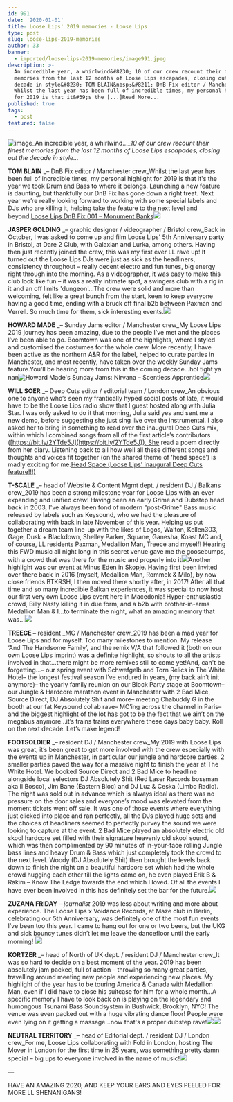 ```yaml
---
id: 991
date: '2020-01-01'
title: Loose Lips' 2019 memories - Loose Lips
type: post
slug: loose-lips-2019-memories
author: 33
banner:
  - imported/loose-lips-2019-memories/image991.jpeg
description: >-
  An incredible year, a whirlwind&#8230; 10 of our crew recount their finest
  memories from the last 12 months of Loose Lips escapades, closing out the
  decade in style&#8230; TOM BLAIN&nbsp;&#8211; DnB Fix editor / Manchester crew
  Whilst the last year has been full of incredible times, my personal highlight
  for 2019 is that it&#39;s the [...]Read More...
published: true
tags:
  - post
featured: false
---
```

![image](../imported/loose-lips-2019-memories/image991.jpeg)_An incredible year, a whirlwind…__10 of our crew recount their finest memories from the last 12 months of Loose Lips escapades, closing out the decade in style…_

**TOM BLAIN** _– DnB Fix editor / Manchester crew_Whilst the last year has been full of incredible times, my personal highlight for 2019 is that it's the year we took Drum and Bass to where it belongs. Launching a new feature is daunting, but thankfully our DnB Fix has gone down a right treat. Next year we’re really looking forward to working with some special labels and DJs who are killing it, helping take the feature to the next level and beyond.[Loose Lips DnB Fix 001 – Monument Banks](http://loose-lips.co.uk/blog/loose-lips-dnb-fix-001-monument-banks)![](/wp-content/uploads/live/img/wysiwyg/5e0f53176b5e8.jpg)

**JASPER GOLDING** _– graphic designer / videographer / Bristol crew_Back in October, I was asked to come up and film Loose Lips' 5th Anniversary party in Bristol, at Dare 2 Club, with Galaxian and Lurka, among others. Having then just recently joined the crew, this was my first ever LL rave up! It turned out the Loose Lips DJs were just as sick as the headliners, consistency throughout – really decent electro and fun tunes, big energy right through into the morning. As a videographer, it was easy to make this club look like fun – it was a really intimate spot, a swingers club with a rig in it and an off limits 'dungeon'…The crew were solid and more than welcoming, felt like a great bunch from the start, keen to keep everyone having a good time, ending with a bruck off final b2b between Paxman and Verrell. So much time for them, sick interesting events.![](/wp-content/uploads/live/img/wysiwyg/5e0f532dd807c.jpg)

**HOWARD MADE** _– Sunday Jams editor / Manchester crew_My Loose Lips 2019 journey has been amazing, due to the people I’ve met and the places I’ve been able to go. Boomtown was one of the highlights, where I styled and customised the costumes for the whole crew. More recently, I have been active as the northern A&R for the label, helped to curate parties in Manchester, and most recently, have taken over the weekly Sunday Jams feature.You'll be hearing more from this in the coming decade…hol tight ya nan![Howard Made's Sunday Jams: Nirvana – Scentless Apprentice](http://loose-lips.co.uk/blog/howard-mades-sunday-jams-nirvana-scentless-apprentice)![](/wp-content/uploads/live/img/wysiwyg/5e0f5440e959a.jpg)

**WILL SOER** _– Deep Cuts editor / editorial team / London crew_An obvious one to anyone who’s seen my frantically hyped social posts of late, it would have to be the Loose Lips radio show that I guest hosted along with Julia Star. I was only asked to do it that morning, Julia said yes and sent me a new demo, before suggesting she just sing live over the instrumental. I also asked her to bring in something to read over the inaugural Deep Cuts mix, within which I combined songs from all of the first article’s contributors ([https://bit.ly/2YTde5J](https://bit.ly/2YTde5J)). She read a poem directly from her diary. Listening back to all how well all these different songs and thoughts and voices fit together (on the shared theme of ‘head space’) is madly exciting for me.[Head Space (Loose Lips' inaugural Deep Cuts feature!!!)](http://loose-lips.co.uk/blog/head-space-loose-lips-inaugural-deep-cuts-feature)

**T-SCALE** _– head of Website & Content Mgmt dept. / resident DJ / Balkans crew_2019 has been a strong milestone year for Loose Lips with an ever expanding and unified crew! Having been an early Grime and Dubstep head back in 2003, I've always been fond of modern "post-Grime" Bass music released by labels such as Keysound, who we had the pleasure of collaborating with back in late November of this year. Helping us put together a dream team line-up with the likes of Logos, Walton, Kellen303, Gage, Dusk + Blackdown, Shelley Parker, Squane, Ganesha, Koast MC and, of course, LL residents Paxman, Medallion Man, Treece and myself! Hearing this FWD music all night long in this secret venue gave me the goosebumps, with a crowd that was there for the music and properly into it![](https://www.youtube.com/watch?v=bEPwYyTsIEY)Another highlight was our event at Minus Eden in Skopje. Having first been invited over there back in 2016 (myself, Medallion Man, Rommek & Milo), by now close friends BTKRSH, I then moved there shortly after, in 2017! After all that time and so many incredible Balkan experiences, it was special to now host our first very own Loose Lips event here in Macedonia! Hyper-enthusiastic crowd, Billy Nasty killing it in due form, and a b2b with brother-in-arms Medallion Man & I…to terminate the night, what an amazing memory that was…![](/wp-content/uploads/live/img/wysiwyg/5e0f6f491b4d2.jpg)

**TREECE –** resident _MC / Manchester crew_2019 has been a mad year for Loose Lips and for myself. Too many milestones to mention. My release ‘And The Handsome Family’, and the remix V/A that followed it (both on our own Loose Lips imprint) was a definite highlight, so shouts to all the artists involved in that…there might be more remixes still to come yet!And, can't be forgetting…– our spring event with Schwefgelb and Torn Relics in The White Hotel– the longest festival season I’ve endured in years, (my back ain’t init anymore)– the yearly family reunion on our Block Party stage at Boomtown– our Jungle & Hardcore marathon event in Manchester with 2 Bad Mice, Source Direct, DJ Absolutely Shit and more– meeting Chabuddy G in the booth at our fat Keysound collab rave– MC’ing across the channel in Paris– and the biggest highlight of the lot has got to be the fact that we ain’t on the megabus anymore…it’s trains trains everywhere these days baby baby. Roll on the next decade. Let’s make legend!

**FOOTSOLDIER** _– resident DJ / Manchester crew_My 2019 with Loose Lips was great, it’s been great to get more involved with the crew especially with the events up in Manchester, in particular our jungle and hardcore parties. 2 smaller parties paved the way for a massive night to finish the year at The White Hotel. We booked Source Direct and 2 Bad Mice to headline alongside local selectors DJ Absolutely Shit (Red Laser Records bossman aka Il Bosco), Jim Bane (Eastern Bloc) and DJ Luz & Ceska (Limbo Radio). The night was sold out in advance which is always ideal as there was no pressure on the door sales and everyone’s mood was elevated from the moment tickets went off sale. It was one of those events where everything just clicked into place and ran perfectly, all the DJs played huge sets and the choices of headliners seemed to perfectly purvey the sound we were looking to capture at the event. 2 Bad Mice played an absolutely electric old skool hardcore set filled with their signature heavenly old skool sound, which was then complimented by 90 minutes of in-your-face rolling Jungle bass lines and heavy Drum & Bass which just completely took the crowd to the next level. Woody (DJ Absolutely Shit) then brought the levels back down to finish the night on a beautiful hardcore set which had the whole crowd hugging each other till the lights came on, he even played Erik B & Rakim – Know The Ledge towards the end which I loved. Of all the events I have ever been involved in this has definitely set the bar for the future.![](/wp-content/uploads/live/img/wysiwyg/5e0f54b5b6169.jpg)

**ZUZANA FRIDAY** _– journalist_ 2019 was less about writing and more about experience. The Loose Lips x Voidance Records, at Maze club in Berlin, celebrating our 5th Anniversary, was definitely one of the most fun events I’ve been too this year. I came to hang out for one or two beers, but the UKG and sick bouncy tunes didn’t let me leave the dancefloor until the early morning! ![](/wp-content/uploads/live/img/wysiwyg/5e0f5a3ccb124.jpg)

**KORTZER** _– head of North of UK dept. / resident DJ / Manchester crew_It was so hard to decide on a best moment of the year. 2019 has been absolutely jam packed, full of action – throwing so many great parties, travelling around meeting new people and experiencing new places. My highlight of the year has to be touring America & Canada with Medallion Man, even if I did have to close his suitcase for him for a whole month…A specific memory I have to look back on is playing on the legendary and humongous Tsunami Bass Soundsystem in Bushwick, Brooklyn, NYC! The venue was even packed out with a huge vibrating dance floor! People were even lying on it getting a massage…now that's a proper dubstep rave!![](/wp-content/uploads/live/img/wysiwyg/5e0f5abf8c523.jpg)![](/wp-content/uploads/live/img/wysiwyg/5e0f5a28af06f.png)

**NEUTRAL TERRITORY** _– head of Editorial dept. / resident DJ / London crew_For me, Loose Lips collaborating with Fold in London, hosting The Mover in London for the first time in 25 years, was something pretty damn special – big ups to everyone involved in the name of music!![](/wp-content/uploads/live/img/wysiwyg/5e0f5b69e085c.jpg)

—

HAVE AN AMAZING 2020, AND KEEP YOUR EARS AND EYES PEELED FOR MORE LL SHENANIGANS!